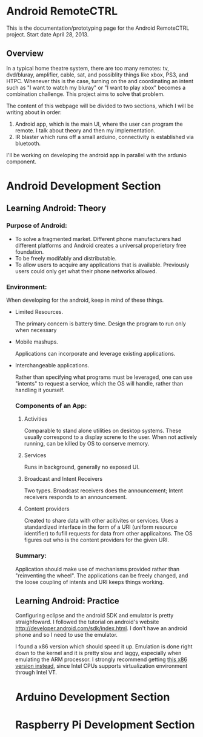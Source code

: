 
<TITLE>Android RemoteCTRL</TITLE>

<h1>Android RemoteCTRL</h1>

<p> 
This is the documentation/prototyping page for the Android RemoteCTRL project. Start date April 28, 2013.</p>

<h2>Overview</h2>

<p>
In a typical home theatre system, there are too many remotes: tv, dvd/bluray, amplifier, cable, sat, and possiblity things like xbox, PS3, and HTPC. Whenever this is the case, turning on the and coordinating an intent such as "I want to watch my bluray" or "I want to play xbox" becomes a combination challenge. This project aims to solve that problem.
</p>

<p>The content of this webpage will be divided to two sections, which I will be writing about in order: 
<ol>
<li>Android app, which is the main UI, where the user can program the remote. I talk about theory and then my implementation.</li>
<li>IR blaster which runs off a small arduino, connectivity is established via bluetooth.</li>
</ol>
<p>I'll be working on developing the android app in parallel with the ardunio component.
</p>
</p>
<h1>Android Development Section</h1>
<h2>Learning Android: Theory</h2>

<h3>Purpose of Android:</h3>
<ul>
<li>To solve a fragmented market. Different phone manufacturers had different platforms and Android creates a universal properietory free foundation.</li>
<li>To be freely modifably and distributable. </li>
<li>To allow users to acquire any applications that is available. Previously users could only get what their phone networks allowed.</li>
</ul>

<h3>Environment:</h3>
When developing for the android, keep in mind of these things. 
<ul>
	<li>Limited Resources.</li>
<p>The primary concern is battery time. Design the program to run only when necessary</p>
	<li>Mobile mashups. </li>
<p>Applications can incorporate and leverage existing applications.</p>
	<li>Interchangeable applications.</li>
<p>Rather than specifying what programs must be leveraged, one can use "intents" to request a service, which the OS will handle, rather than handling it yourself.</p>

<h3>Components of an App:</h3>
<ol>
<li>Activities
<p>Comparable to stand alone utilities on desktop systems. These usually correspond to a display screne to the user. When not actively running, can be killed by OS to conserve memory. </p>
</li>
<li> Services
<p>Runs in background, generally no exposed UI. </p>
</li>
<li> Broadcast and Intent Receivers
<p>Two types. Broadcast receivers does the announcement; Intent receivers responds to an announcement. </p></li>
<li> Content providers
  <p>Created to share data with other acitivites or services. Uses a standardized interface in the form of a URI (uniform resource identifier) to fufill requests for data from other applicaitons. The OS figures out who is the content providers for the given URI. </p></li>
</ol>

<h3>Summary: </h3>
Application should make use of mechanisms provided rather than "reinventing the wheel". The applications can be freely changed, and the loose coupling of intents and URI keeps things working.
<h2>Learning Android: Practice</h2>
<p>Configuring eclipse and the android SDK and emulator is pretty straighfoward. I followed the tutorial on android's website <a href="http://developer.android.com/sdk/index.html">http://developer.android.com/sdk/index.html</a>. I don't have an android phone and so I need to use the emulator. </p>
<p>I found a x86 version which should speed it up. Emulation is done right down to the kernel and it is pretty slow and laggy, especially when emulating the ARM processor. I strongly recommend getting <a href="http://docs.xamarin.com/guides/android/deployment,_testing,_and_metrics/configuring_the_x86_emulator">this x86 version instead</a>, since Intel CPUs  supports virtualization environment through Intel VT. </p>

<h1>Arduino Development Section</h1>
<h1>Raspberry Pi Development Section</h1>